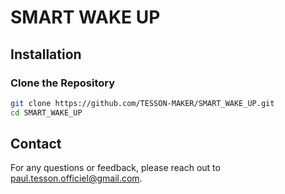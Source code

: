 # SMART WAKE UP

## Installation

### Clone the Repository
```bash
git clone https://github.com/TESSON-MAKER/SMART_WAKE_UP.git
cd SMART_WAKE_UP
```

## Contact
For any questions or feedback, please reach out to [paul.tesson.officiel@gmail.com](mailto:paul.tesson.officiel@gmail.com).
